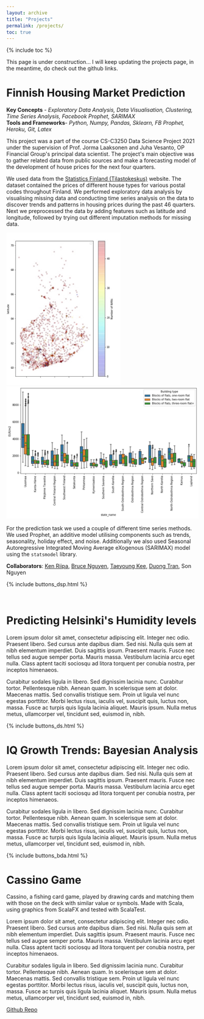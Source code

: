 ```yaml
---
layout: archive
title: "Projects"
permalink: /projects/
toc: true
---
```

{% include toc %}

This page is under construction... I will keep updating the projects page, in the meantime, do check out the github links.


# Finnish Housing Market Prediction

**Key Concepts** - *Exploratory Data Analysis, Data Visualisation, Clustering, Time Series Analysis, Facebook Prophet, SARIMAX*   
**Tools and Frameworks**- *Python, Numpy, Pandas, Sklearn, FB Prophet, Heroku, Git, Latex*

This project was a part of the course CS-C3250 Data Science Project 2021 under the supervision of  Prof. Jorma Laaksonen and Juha Vesanto, OP Financial Group's principal data scientist. The project's main objective was to gather related data from public sources and make a forecasting model of the development of house prices for the next four quarters.

We used data from the [Statistics Finland (Tilastokeskus)](https://tilastokeskus.fi/index_en.html) website. The dataset contained the prices of different house types for various postal codes throughout Finland. We performed exploratory data analysis by visualising missing data and conducting time series analysis on the data to discover trends and patterns in housing prices during the past 46 quarters. Next we preprocessed the data by adding features such as latitude and longitude, followed by trying out different imputation methods for missing data.

<img src="../images/projects/missing_geo.jpg" alt="graph" width="300"/>
<img src="../images/projects/prices_states.png" alt="graph" width="550"/>

For the prediction task we used a couple of different time series methods. We used Prophet, an additive model utilising components such as trends, seasonality, holiday effect, and noise. Additionally we also used Seasonal Autoregressive Integrated Moving Average eXogenous (SARIMAX) model using the `statsmodel` library.

**Collaborators**: [Ken Riipa](https://www.linkedin.com/in/kenriippa/), [Bruce Nguyen](https://www.linkedin.com/in/quan-possible/), [Taeyoung Kee](https://www.linkedin.com/in/taeyoung-kee-960550113/), [Duong Tran](https://www.linkedin.com/in/duong-tran-552522176/), Son Nguyen

{% include buttons_dsp.html %}

<br/>

# Predicting Helsinki's Humidity levels

Lorem ipsum dolor sit amet, consectetur adipiscing elit. Integer nec odio. Praesent libero. Sed cursus ante dapibus diam. Sed nisi. Nulla quis sem at nibh elementum imperdiet. Duis sagittis ipsum. Praesent mauris. Fusce nec tellus sed augue semper porta. Mauris massa. Vestibulum lacinia arcu eget nulla. Class aptent taciti sociosqu ad litora torquent per conubia nostra, per inceptos himenaeos. 

Curabitur sodales ligula in libero. Sed dignissim lacinia nunc. Curabitur tortor. Pellentesque nibh. Aenean quam. In scelerisque sem at dolor. Maecenas mattis. Sed convallis tristique sem. Proin ut ligula vel nunc egestas porttitor. Morbi lectus risus, iaculis vel, suscipit quis, luctus non, massa. Fusce ac turpis quis ligula lacinia aliquet. Mauris ipsum. Nulla metus metus, ullamcorper vel, tincidunt sed, euismod in, nibh. 

{% include buttons_ds.html %}
<br/>

# IQ Growth Trends: Bayesian Analysis

Lorem ipsum dolor sit amet, consectetur adipiscing elit. Integer nec odio. Praesent libero. Sed cursus ante dapibus diam. Sed nisi. Nulla quis sem at nibh elementum imperdiet. Duis sagittis ipsum. Praesent mauris. Fusce nec tellus sed augue semper porta. Mauris massa. Vestibulum lacinia arcu eget nulla. Class aptent taciti sociosqu ad litora torquent per conubia nostra, per inceptos himenaeos. 

Curabitur sodales ligula in libero. Sed dignissim lacinia nunc. Curabitur tortor. Pellentesque nibh. Aenean quam. In scelerisque sem at dolor. Maecenas mattis. Sed convallis tristique sem. Proin ut ligula vel nunc egestas porttitor. Morbi lectus risus, iaculis vel, suscipit quis, luctus non, massa. Fusce ac turpis quis ligula lacinia aliquet. Mauris ipsum. Nulla metus metus, ullamcorper vel, tincidunt sed, euismod in, nibh. 

{% include buttons_bda.html %}
<br/>

# Cassino Game

Cassino, a fishing card game, played by drawing cards and matching them with those on the deck with similar value or symbols. Made with Scala, using graphics from ScalaFX and tested with ScalaTest.

Lorem ipsum dolor sit amet, consectetur adipiscing elit. Integer nec odio. Praesent libero. Sed cursus ante dapibus diam. Sed nisi. Nulla quis sem at nibh elementum imperdiet. Duis sagittis ipsum. Praesent mauris. Fusce nec tellus sed augue semper porta. Mauris massa. Vestibulum lacinia arcu eget nulla. Class aptent taciti sociosqu ad litora torquent per conubia nostra, per inceptos himenaeos. 

Curabitur sodales ligula in libero. Sed dignissim lacinia nunc. Curabitur tortor. Pellentesque nibh. Aenean quam. In scelerisque sem at dolor. Maecenas mattis. Sed convallis tristique sem. Proin ut ligula vel nunc egestas porttitor. Morbi lectus risus, iaculis vel, suscipit quis, luctus non, massa. Fusce ac turpis quis ligula lacinia aliquet. Mauris ipsum. Nulla metus metus, ullamcorper vel, tincidunt sed, euismod in, nibh. 

<a class="github-button" href="https://github.com/atreyaray/CassinoGame" data-size="large" aria-label="Github Repo">Github Repo</a>

<script async defer src="https://buttons.github.io/buttons.js"></script>
